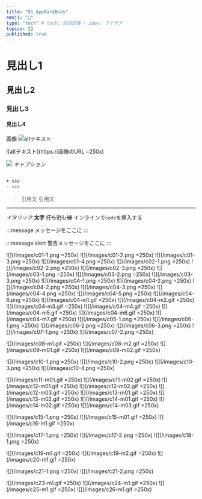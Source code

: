 ```yaml
---
title: "01_AppBar&Body"
emoji: "📘"
type: "tech" # tech: 技術記事 / idea: アイデア
topics: []
published: true
---
```


# 見出し1
## 見出し2
### 見出し3
#### 見出し4

画像
![altテキスト](https://画像のURL)

![altテキスト](https://画像のURL =250x)

![](https://画像のURL)
*キャプション*


```dart:xxxx.dart

```


```diff dart:xxxx.dart
+ sss
- xxx

```

> 引用文
> 引用文

-----

*イタリック*
**太字**
~~打ち消し線~~
インラインで`code`を挿入する

<!-- TODO: ◯◯について追記する -->

:::message
メッセージをここに
:::

:::message alert
警告メッセージをここに
:::



![](/images/c01-1.png =250x)
![](/images/c01-2.png =250x)
![](/images/c01-3.png =250x)
![](/images/c01-4.png =250x)
![](/images/c02-1.png =250x)
![](/images/c02-2.png =250x)
![](/images/c02-3.png =250x)
![](/images/c03-1.png =250x)
![](/images/c03-2.png =250x)
![](/images/c03-3.png =250x)
![](/images/c04-1.png =250x)
![](/images/c04-2.png =250x)
![](/images/c04-2.png =250x)
![](/images/c04-3.png =250x)
![](/images/c04-4.png =250x)
![](/images/c04-5.png =250x)
![](/images/c04-6.png =250x)
![](/images/c04-m1.gif =250x)
![](/images/c04-m2.gif =250x)
![](/images/c04-m3.gif =250x)
![](/images/c04-m4.gif =250x)
![](/images/c04-m5.gif =250x)
![](/images/c04-m6.gif =250x)
![](/images/c04-m7.gif =250x)
![](/images/c05-1.png =250x)
![](/images/c06-1.png =250x)
![](/images/c06-2.png =250x)
![](/images/c06-3.png =250x)
![](/images/c07-1.png =250x)
![](/images/c07-2.png =250x)

![](/images/c08-m1.gif =250x)
![](/images/c08-m2.gif =250x)
![](/images/c09-m01.gif =250x)
![](/images/c09-m02.gif =250x)

![](/images/c10-1.png =250x)
![](/images/c10-2.png =250x)
![](/images/c10-3.png =250x)
![](/images/c10-4.png =250x)

![](/images/c11-m01.gif =250x)
![](/images/c11-m02.gif =250x)
![](/images/c12-m01.gif =250x)
![](/images/c12-m02.gif =250x)
![](/images/c12-m03.gif =250x)
![](/images/c13-m01.gif =250x)
![](/images/c13-m02.gif =250x)
![](/images/c14-m01.gif =250x)
![](/images/c14-m02.gif =250x)
![](/images/c14-m03.gif =250x)

![](/images/c15-1.png =250x)
![](/images/c15-m01.gif =250x)
![](/images/c16-m1.gif =250x)

![](/images/c17-1.png =250x)
![](/images/c17-2.png =250x)
![](/images/c18-1.png =250x)


![](/images/c19-m1.gif =250x)
![](/images/c19-m2.gif =250x)
![](/images/c20-m1.gif =250x)

![](/images/c21-1.png =250x)
![](/images/c21-2.png =250x)

![](/images/c23-m1.gif =250x)
![](/images/c24-m1.gif =250x)
![](/images/c25-m1.gif =250x)
![](/images/c26-m1.gif =250x)